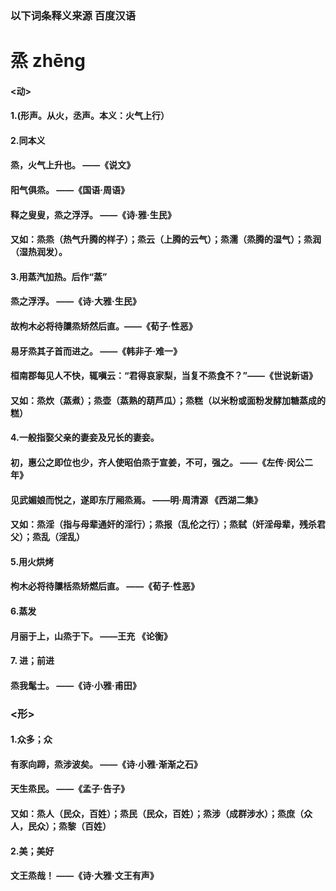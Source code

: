### 以下词条释义来源 				百度汉语

# 烝			zhēng

#### <动>

#### 1.(形声。从火，丞声。本义：火气上行）

#### 2.同本义

#### 	烝，火气上升也。 ——《说文》

#### 	阳气俱烝。	——《国语·周语》

#### 	释之叟叟，烝之浮浮。	——《诗·雅·生民》

####     又如：烝烝（热气升腾的样子）；烝云（上腾的云气）；烝濡（烝腾的湿气）；烝润（湿热润发）。

#### 3.用蒸汽加热。后作“蒸”

#### 	烝之浮浮。 ——《诗·大雅·生民》

#### 	故枸木必将待櫽烝矫然后直。——《荀子·性恶》

#### 	易牙烝其子首而进之。	——《韩非子·难一》

#### 	桓南郡每见人不快，辄嗔云：“君得哀家梨，当复不烝食不？”——《世说新语》

#### 	又如：烝炊（蒸煮）；烝壶（蒸熟的葫芦瓜）；烝糕（以米粉或面粉发酵加糖蒸成的糕）

#### 4.一般指娶父亲的妻妾及兄长的妻妾。

#### 	初，惠公之即位也少，齐人使昭伯烝于宣姜，不可，强之。   ——《左传·闵公二年》

#### 	 见武媚娘而悦之，遂即东厅厢烝焉。  ——明·周清源  《西湖二集》

#### 	又如：烝淫（指与母辈通奸的淫行）；烝报（乱伦之行）；烝弑（奸淫母辈，残杀君父）；烝乱（淫乱）

#### 5.用火烘烤

#### 	枸木必将待櫽栝烝矫燃后直。	——《荀子·性恶》

#### 6.蒸发

#### 	 月丽于上，山烝于下。	——王充 《论衡》

#### 7. 进；前进

#### 	烝我髦士。	——《诗·小雅·甫田》

### <形>

#### 1.众多；众

#### 	有豕向蹄，烝涉波矣。	——《诗·小雅·渐渐之石》

#### 	天生烝民。	——《孟子·告子》

#### 	又如：烝人（民众，百姓）；烝民（民众，百姓）；烝涉（成群涉水）；烝庶（众人，民众）；烝黎（百姓）

#### 2.美；美好

#### 	文王烝哉！ ——《诗·大雅·文王有声》